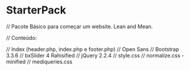 # StarterPack

// Pacote Básico para começar um website. Lean and Mean.

// Conteúdo:

// Index (header.php, index.php e footer.php)
// Open Sans
// Bootstrap 3.3.6
// bxSlider 4 Rahisified
// jQuery 2.2.4
// style.css
// normalize.css - minified
// mediqueries.css
